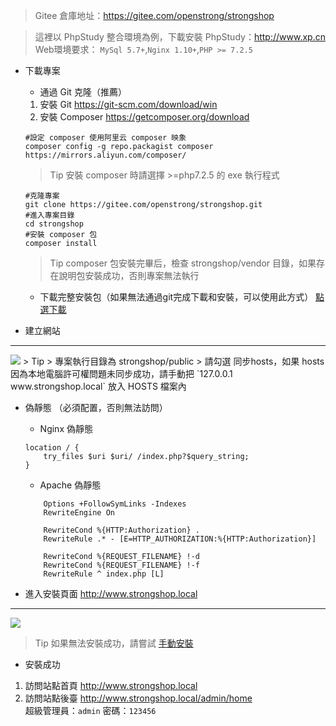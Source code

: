 > Gitee 倉庫地址：<a href="https://gitee.com/openstrong/strongshop" target="_blank">https://gitee.com/openstrong/strongshop</a>

> 這裡以 PhpStudy 整合環境為例，下載安裝 PhpStudy：<a href="http://www.xp.cn" target="_blank">http://www.xp.cn</a>
> Web環境要求： `MySql 5.7+`,`Nginx 1.10+`,`PHP >= 7.2.5`

- 下載專案
    - 通過 Git 克隆（推薦）
    1. 安裝 Git <a href="https://git-scm.com/download/win" target="_blank">https://git-scm.com/download/win</a>
    2. 安裝 Composer <a href="https://getcomposer.org/download" target="_blank">https://getcomposer.org/download</a>
    ```
    #設定 composer 使用阿里云 composer 映象
    composer config -g repo.packagist composer https://mirrors.aliyun.com/composer/
    ```
    > Tip
    > 安裝 composer 時請選擇 >=php7.2.5 的 exe 執行程式

    ```
    #克隆專案
    git clone https://gitee.com/openstrong/strongshop.git
    #進入專案目錄
    cd strongshop
    #安裝 composer 包
    composer install
    ```
    > Tip
    > composer 包安裝完畢后，檢查 strongshop/vendor 目錄，如果存在說明包安裝成功，否則專案無法執行

    - 下載完整安裝包（如果無法通過git完成下載和安裝，可以使用此方式）
    <a href="/download" target="_blank">點選下載</a>

- 建立網站
<hr/>
<img style="max-width:650px;" src="/images/install02.jpg" />
> Tip
> 專案執行目錄為 strongshop/public
> 請勾選 同步hosts，如果 hosts 因為本地電腦許可權問題未同步成功，請手動把 `127.0.0.1 www.strongshop.local` 放入 HOSTS 檔案內

- 偽靜態 （必須配置，否則無法訪問）

    - Nginx 偽靜態
    ```
    location / {
        try_files $uri $uri/ /index.php?$query_string;
    }
    ```

    - Apache 偽靜態
    ```
        Options +FollowSymLinks -Indexes
        RewriteEngine On

        RewriteCond %{HTTP:Authorization} .
        RewriteRule .* - [E=HTTP_AUTHORIZATION:%{HTTP:Authorization}]

        RewriteCond %{REQUEST_FILENAME} !-d
        RewriteCond %{REQUEST_FILENAME} !-f
        RewriteRule ^ index.php [L]
    ```

- 進入安裝頁面 http://www.strongshop.local

<hr/>
 <img style="max-width:500px;" src="/images/install01.jpg" />

> Tip
> 如果無法安裝成功，請嘗試 <a href="/wiki/installHand">手動安裝</a>

- 安裝成功
1. 訪問站點首頁 http://www.strongshop.local
2. 訪問站點後臺 http://www.strongshop.local/admin/home <br>
超級管理員：`admin` 密碼：`123456`


